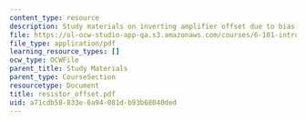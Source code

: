 ```yaml
---
content_type: resource
description: Study materials on inverting amplifier offset due to bias current.
file: https://ol-ocw-studio-app-qa.s3.amazonaws.com/courses/6-101-introductory-analog-electronics-laboratory-spring-2007/a71cdb58833e6a94081db93b68040ded_resistor_offset.pdf
file_type: application/pdf
learning_resource_types: []
ocw_type: OCWFile
parent_title: Study Materials
parent_type: CourseSection
resourcetype: Document
title: resistor_offset.pdf
uid: a71cdb58-833e-6a94-081d-b93b68040ded
---
```

